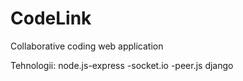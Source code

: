 # CodeLink
Collaborative coding web application

Tehnologii:
  node.js-express
         -socket.io
         -peer.js
  django
